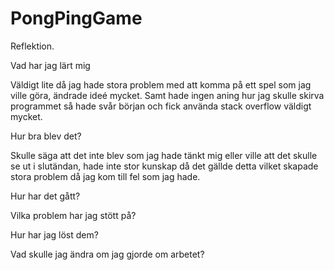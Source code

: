 # PongPingGame

Reflektion.

Vad har jag lärt mig

Väldigt lite då jag hade stora problem med att komma på ett spel som jag ville göra, ändrade ideé mycket. Samt hade ingen aning hur jag skulle skirva programmet så hade svår början och fick använda stack overflow väldigt mycket.

Hur bra blev det?

Skulle säga att det inte blev som jag hade tänkt mig eller ville att det skulle se ut i slutändan, hade inte stor kunskap då det gällde detta vilket skapade stora problem då jag kom till fel som jag hade.

Hur har det gått?

Vilka problem har jag stött på?

Hur har jag löst dem?

Vad skulle jag ändra om jag gjorde om arbetet?
